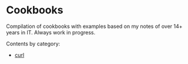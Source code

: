 # Cookbooks

Compilation of cookbooks with examples based on my notes of over 14+ years in IT.
Always work in progress.  

Contents by category:

* [curl](https://github.com/yuriskinfo/cookbooks/blob/master/curl-cookbook.md)  


